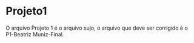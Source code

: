 # Projeto1

O arquivo Projeto 1 é o arquivo sujo, o arquivo que deve ser corrigido é o P1-Beatriz Muniz-Final.
